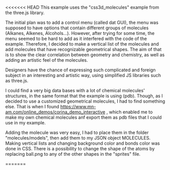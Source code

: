 <<<<<<< HEAD
This example uses the "css3d_molecules" example from the three.js library.

The initial plan was to add a control menu (called dat GUI), the menu was supposed to have options that contain different groups of molecules (Alkanes, Alkenes, Alcohols...). However, after trying for some time, the menu seemed to be hard to add as it interfered with the code of the example. Therefore, I decided to make a vertical list of the molecules and add molecules that have recognizable geometrical shapes. The aim of that is to show the clear correlation between geometry and chemistry, as well as adding an artistic feel of the molecules. 

Designers have the chance of expressing such complicated and foreign subject in an interesting and artistic way, using simplified JS libraries such as three.js.

I could find a very big data bases with a lot of chemical molecules' structures, in the same format that the example is using (pdb). Though, as I decided to use a customized geometrical molecules, I had to find something else. That is when I found https://www.mn-am.com/online_demos/corina_demo_interactive , which enabled me to make my own chemical molecules anf export them as pdb files that I could use in my example. 

Adding the molecule was very easy, I had to place them in the folder "molecules/models", then add them to my JSON object MOLECULES. Making vertical lists and changing background color and bonds color was done in CSS. There is a possibility to change the shape of the atoms by replacing ball.png to any of the other shapes in the "sprites" file.

=======


